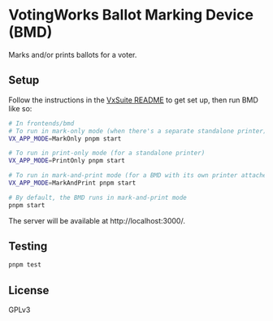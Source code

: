 # VotingWorks Ballot Marking Device (BMD)

Marks and/or prints ballots for a voter.

## Setup

Follow the instructions in the [VxSuite README](../../README.md) to get set up,
then run BMD like so:

```sh
# In frontends/bmd
# To run in mark-only mode (when there's a separate standalone printer)
VX_APP_MODE=MarkOnly pnpm start

# To run in print-only mode (for a standalone printer)
VX_APP_MODE=PrintOnly pnpm start

# To run in mark-and-print mode (for a BMD with its own printer attached)
VX_APP_MODE=MarkAndPrint pnpm start

# By default, the BMD runs in mark-and-print mode
pnpm start

```

The server will be available at http://localhost:3000/.

## Testing

```sh
pnpm test
```

## License

GPLv3
